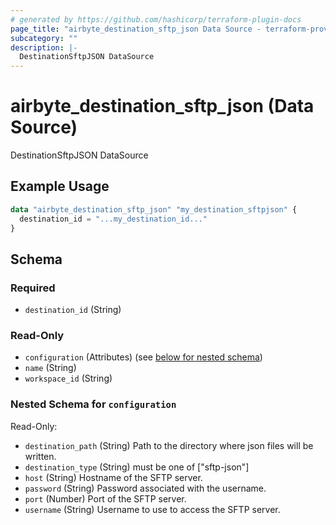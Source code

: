 ```yaml
---
# generated by https://github.com/hashicorp/terraform-plugin-docs
page_title: "airbyte_destination_sftp_json Data Source - terraform-provider-airbyte"
subcategory: ""
description: |-
  DestinationSftpJSON DataSource
---
```


# airbyte_destination_sftp_json (Data Source)

DestinationSftpJSON DataSource

## Example Usage

```terraform
data "airbyte_destination_sftp_json" "my_destination_sftpjson" {
  destination_id = "...my_destination_id..."
}
```

<!-- schema generated by tfplugindocs -->
## Schema

### Required

- `destination_id` (String)

### Read-Only

- `configuration` (Attributes) (see [below for nested schema](#nestedatt--configuration))
- `name` (String)
- `workspace_id` (String)

<a id="nestedatt--configuration"></a>
### Nested Schema for `configuration`

Read-Only:

- `destination_path` (String) Path to the directory where json files will be written.
- `destination_type` (String) must be one of ["sftp-json"]
- `host` (String) Hostname of the SFTP server.
- `password` (String) Password associated with the username.
- `port` (Number) Port of the SFTP server.
- `username` (String) Username to use to access the SFTP server.


